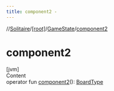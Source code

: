 ```yaml
---
title: component2 -
---
```

//[Solitaire](../../index.md)/[[root]](../index.md)/[GameState](index.md)/[component2](component2.md)



# component2  
[jvm]  
Content  
operator fun [component2](component2.md)(): [BoardType](../-board-type/index.md)  



